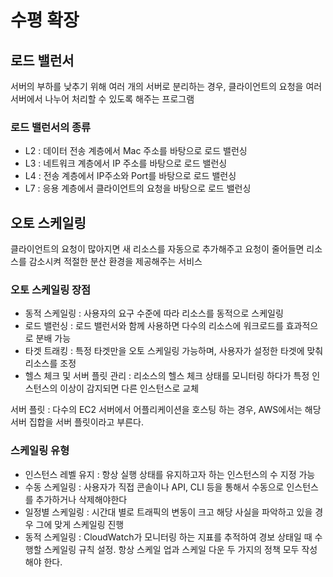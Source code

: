 # 수평 확장

## 로드 밸런서
서버의 부하를 낮추기 위해 여러 개의 서버로 분리하는 경우, 클라이언트의 요청을 여러 서버에서 나누어 처리할 수 있도록 해주는 프로그램

### 로드 밸런서의 종류
- L2 : 데이터 전송 계층에서 Mac 주소를 바탕으로 로드 밸런싱
- L3 : 네트워크 계층에서 IP 주소를 바탕으로 로드 밸런싱
- L4 : 전송 계층에서 IP주소와 Port를 바탕으로 로드 밸런싱
- L7 : 응용 계층에서 클라이언트의 요청을 바탕으로 로드 밸런싱

## 오토 스케일링
클라이언트의 요청이 많아지면 새 리소스를 자동으로 추가해주고 요청이 줄어들면 리소스를 감소시켜 적절한 분산 환경을 제공해주는 서비스

### 오토 스케일링 장점
- 동적 스케일링 : 사용자의 요구 수준에 따라 리소스를 동적으로 스케일링
- 로드 밸런싱 : 로드 밸런서와 함께 사용하면 다수의 리소스에 워크로드를 효과적으로 분배 가능
- 타겟 트래킹 : 특정 타겟만을 오토 스케일링 가능하며, 사용자가 설정한 타겟에 맞춰 리소스를 조정
- 헬스 체크 및 서버 플릿 관리 : 리소스의 헬스 체크 상태를 모니터링 하다가 특정 인스턴스의 이상이 감지되면 다른 인스턴스로 교체  

서버 플릿 : 다수의 EC2 서버에서 어플리케이션을 호스팅 하는 경우, AWS에서는 해당 서버 집합을 서버 플릿이라고 부른다.

### 스케일링 유형
- 인스턴스 레벨 유지 : 항상 실행 상태를 유지하고자 하는 인스턴스의 수 지정 가능
- 수동 스케일링 : 사용자가 직접 콘솔이나 API, CLI 등을 통해서 수동으로 인스턴스를 추가하거나 삭제해야한다
- 일정별 스케일링 : 시간대 별로 트래픽의 변동이 크고 해당 사실을 파악하고 있을 경우 그에 맞게 스케일링 진행
- 동적 스케일링 : CloudWatch가 모니터링 하는 지표를 추적하여 경보 상태일 때 수행할 스케일링 규칙 설정. 항상 스케일 업과 스케일 다운 두 가지의 정책 모두 작성해야 한다.